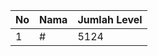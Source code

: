 | No | Nama            | Jumlah Level |
|----|-----------------|--------------|
| 1  | #    |    5124        |
